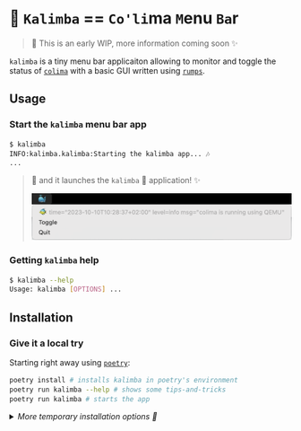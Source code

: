 # 🐳 `Kalimba` == `Co'li`ma `M`enu `Ba`r

> 🌱 This is an early WIP, more information coming soon ✨

`kalimba` is a tiny menu bar applicaiton allowing to monitor and toggle
the status of [`colima`](https://github.com/abiosoft/colima) with a basic GUI
written using [`rumps`](https://github.com/jaredks/rumps).

## Usage

### Start the `kalimba` menu bar app

```bash
$ kalimba
INFO:kalimba.kalimba:Starting the kalimba app... 🎶
...
```

> 🧙 and it launches the `kalimba` 🐳 application! ✨
>
> ![kalimba-menu-bar](docs/assets//kalimba-basic.png)

### Getting `kalimba` help

```bash
$ kalimba --help
Usage: kalimba [OPTIONS] ...
```

## Installation

### Give it a local try

Starting right away using [`poetry`](https://python-poetry.org/):

```bash
poetry install # installs kalimba in poetry's environment
poetry run kalimba --help # shows some tips-and-tricks
poetry run kalimba # starts the app
```
<!-- markdownlint-disable MD033 -->
<details>
<summary><i>More temporary installation options 👀</i></summary>

#### Install via local pypiserver

1. Configure `poetry`:

    ```bash
    poetry config repositories.local http://localhost 
    ```

2. Start the local [`pypi-server`](https://github.com/pypiserver/pypiserver)

    ```bash
    docker run --rm -p 80:8080 pypiserver/pypiserver:latest run -P . -a . -vvv
    ```

3. Build and publish the project

    ```bash
    $ poetry build
    Building kalimba (<version>)
     ...
     - Built kalimba-<version>-...
    $ poetry publish -r local
    Publishing kalimba (<version>) to local
    ...
    $ pip install --user -i http://localhost/ kalimba
    ...
    Successfully installed ... kalimba-<version> ...
    ```

4. Check direct access to `kalimba` CLI

    ```bash
    $ kalimba --help

    Usage: kalimba [OPTIONS]
    ...
    ```

</details>
<!-- markdownlint-enable MD033 -->
